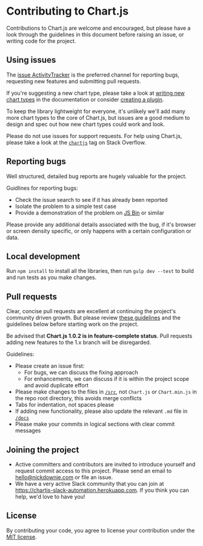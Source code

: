 Contributing to Chart.js
========================

Contributions to Chart.js are welcome and encouraged, but please have a look through the guidelines in this document before raising an issue, or writing code for the project.


Using issues
------------

The [issue ActivityTracker](https://github.com/chartjs/Chart.js/issues) is the preferred channel for reporting bugs, requesting new features and submitting pull requests.

If you're suggesting a new chart type, please take a look at [writing new chart types](https://github.com/chartjs/Chart.js/blob/master/docs/07-Advanced.md#writing-new-chart-types) in the documentation or consider [creating a plugin](https://github.com/chartjs/Chart.js/blob/master/docs/07-Advanced.md#creating-plugins).

To keep the library lightweight for everyone, it's unlikely we'll add many more chart types to the core of Chart.js, but issues are a good medium to design and spec out how new chart types could work and look.

Please do not use issues for support requests. For help using Chart.js, please take a look at the [`chartjs`](http://stackoverflow.com/questions/tagged/chartjs) tag on Stack Overflow.


Reporting bugs
--------------

Well structured, detailed bug reports are hugely valuable for the project.

Guidlines for reporting bugs:

 - Check the issue search to see if it has already been reported
 - Isolate the problem to a simple test case
 - Provide a demonstration of the problem on [JS Bin](http://jsbin.com) or similar

Please provide any additional details associated with the bug, if it's browser or screen density specific, or only happens with a certain configuration or data.


Local development
-----------------

Run `npm install` to install all the libraries, then run `gulp dev --test` to build and run tests as you make changes.


Pull requests
-------------

Clear, concise pull requests are excellent at continuing the project's community driven growth. But please review [these guidelines](https://github.com/blog/1943-how-to-write-the-perfect-pull-request) and the guidelines below before starting work on the project.

Be advised that **Chart.js 1.0.2 is in feature-complete status**. Pull requests adding new features to the 1.x branch will be disregarded.

Guidelines:

 - Please create an issue first:
   - For bugs, we can discuss the fixing approach
   - For enhancements, we can discuss if it is within the project scope and avoid duplicate effort
 - Please make changes to the files in [`/src`](https://github.com/chartjs/Chart.js/tree/master/src), not `Chart.js` or `Chart.min.js` in the repo root directory, this avoids merge conflicts
 - Tabs for indentation, not spaces please
 - If adding new functionality, please also update the relevant `.md` file in [`/docs`](https://github.com/chartjs/Chart.js/tree/master/docs)
 - Please make your commits in logical sections with clear commit messages

Joining the project
-------------
 - Active committers and contributors are invited to introduce yourself and request commit access to this project.  Please send an email to hello@nickdownie.com or file an issue.
 - We have a very active Slack community that you can join at https://chartjs-slack-automation.herokuapp.com. If you think you can help, we'd love to have you!

License
-------

By contributing your code, you agree to license your contribution under the [MIT license](https://github.com/chartjs/Chart.js/blob/master/LICENSE.md).
